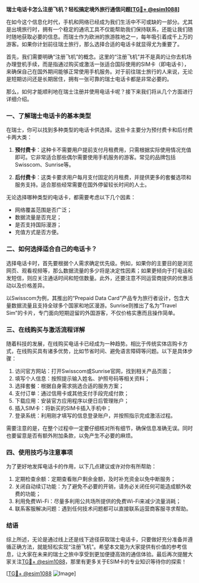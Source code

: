 **瑞士电话卡怎么注册飞机？轻松搞定境外旅行通信问题[[TG💪+ @esim1088](https://t.me/s/esim1088)]**

在如今这个信息化时代，手机和网络已经成为我们生活中不可或缺的一部分。尤其是出境旅行时，拥有一个稳定的通讯工具不仅能帮助我们保持联系，还能让我们随时随地获取必要的信息。而瑞士作为欧洲的旅游胜地之一，每年吸引着成千上万的游客。如果你计划前往瑞士旅行，那么选择合适的电话卡就显得尤为重要了。

首先，我们需要明确“注册飞机”的概念。这里的“注册飞机”并不是真的让你去机场办理登机手续，而是指通过购买或激活一张适合国际使用的SIM卡（即电话卡），来确保自己在国外期间能够正常使用手机服务。对于前往瑞士旅行的人来说，无论是短期访问还是长期居住，拥有一张可靠的瑞士电话卡都是非常必要的。

那么，如何才能顺利地在瑞士注册并使用电话卡呢？接下来我们将从几个方面进行详细介绍。

### 一、了解瑞士电话卡的基本类型

在瑞士，你可以找到多种类型的电话卡供选择。这些卡主要分为预付费卡和后付费卡两大类：

1. **预付费卡**：这种卡不需要用户提前支付月租费用，只需根据实际使用情况充值即可。它非常适合那些偶尔需要使用手机服务的游客。常见的品牌包括Swisscom、Sunrise等。
   
2. **后付费卡**：这类卡要求用户每月支付固定的月租费，并提供更多的套餐选项和服务支持。适合那些经常需要在国外停留较长时间的人士。

无论选择哪种类型的电话卡，都需要考虑以下几个因素：
- 网络覆盖范围是否广泛；
- 数据流量是否充足；
- 是否支持国际漫游；
- 充值方式是否方便。

### 二、如何选择适合自己的电话卡？

选择电话卡时，首先要根据个人需求确定优先级。例如，如果你的主要目的是浏览网页、观看视频等，那么数据流量的多少将是决定性因素；如果更倾向于打电话和发短信，则应关注通话时间和短信数量。此外，还要注意不同运营商提供的优惠活动以及价格差异。

以Swisscom为例，其推出的“Prepaid Data Card”产品专为旅行者设计，包含大量数据流量且支持全球多个国家和地区漫游。Sunrise则推出了名为“Travel Sim”的卡片，专门面向短期逗留的外国游客，不仅价格实惠而且操作简单。

### 三、在线购买与激活流程详解

随着科技的发展，在线购买电话卡已经成为一种趋势。相比于传统实体店购卡方式，在线购买具有诸多优势，比如节省时间、避免语言障碍等问题。以下是具体步骤：

1. 访问官方网站：打开Swisscom或Sunrise官网，找到相关产品页面；
2. 填写个人信息：按照提示输入姓名、护照号码等相关资料；
3. 选择套餐：根据自身需求挑选合适的服务方案；
4. 支付订单：通过信用卡或其他支付手段完成付款；
5. 下载应用：安装官方应用程序以便日后管理账户；
6. 插入SIM卡：将新买的SIM卡插入手机中；
7. 登录系统：利用刚才填写的信息登录账户，并按照指示完成激活过程。

需要注意的是，在整个过程中一定要仔细核对所有细节，确保信息准确无误。同时也要留意是否有额外附加条款，以免产生不必要的麻烦。

### 四、使用技巧与注意事项

为了更好地发挥电话卡的作用，以下几点建议或许对你有所帮助：

1. 定期检查余额：定期查看账户剩余金额，及时补充资金以免中断服务；
2. 关闭自动续订功能：为了避免不必要的开销，请务必关闭任何可能造成额外收费的功能；
3. 利用免费Wi-Fi：尽量多利用公共场所提供的免费Wi-Fi来减少流量消耗；
4. 联系客服解决问题：遇到任何技术问题都可以直接联系运营商客服寻求帮助。

### 结语

综上所述，无论是通过线上还是线下途径获取瑞士电话卡，只要做好充分准备并遵循正确方法，就能轻松实现“注册飞机”。希望本文能为大家提供有价值的参考信息，让大家在未来的瑞士之旅中享受到更加便捷高效的通信体验。最后再次提醒大家关注[TG💪+ @esim1088](https://t.me/s/esim1088)，那里有更多关于ESIM卡的专业知识等待你的探索！

[[TG💪+ @esim1088](https://t.me/s/esim1088) ![Image](https://i.postimg.cc/4NQfJmqS/Snipaste-2025-05-13-00-14-12.png)]